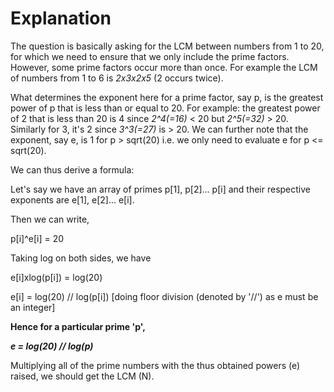# Explanation
The question is basically asking for the LCM between numbers from 1 to 20,
for which we need to ensure that we only include the prime factors. However, some prime factors occur more than once. For example the LCM of numbers from 1 to 6 is _2x3x2x5_ (2 occurs twice).

What determines the exponent here for a prime factor, say p, is the greatest power of p that is less than or equal to 20. 
For example: the greatest power of 2 that is less than 20 is 4 since *2^4(=16)* < 20 but *2^5(=32)* > 20. Similarly for 3, it's 2 since _3^3(=27)_ is > 20.
We can further note that the exponent, say e, is 1 for p > sqrt(20) 
i.e. we only need to evaluate e for p <= sqrt(20).

We can thus derive a formula:

Let's say we have an array of primes p[1], p[2]... p[i] and their respective exponents are e[1], e[2]... e[i].

Then we can write,

p[i]^e[i] = 20

Taking log on both sides, we have

e[i]xlog(p[i]) = log(20)

e[i] = log(20) // log(p[i])   [doing floor division (denoted by '//') as e must be an integer]

__Hence for a particular prime 'p',__

___e = log(20) // log(p)___

Multiplying all of the prime numbers with the thus obtained powers (e) raised, we should get the LCM (N).

